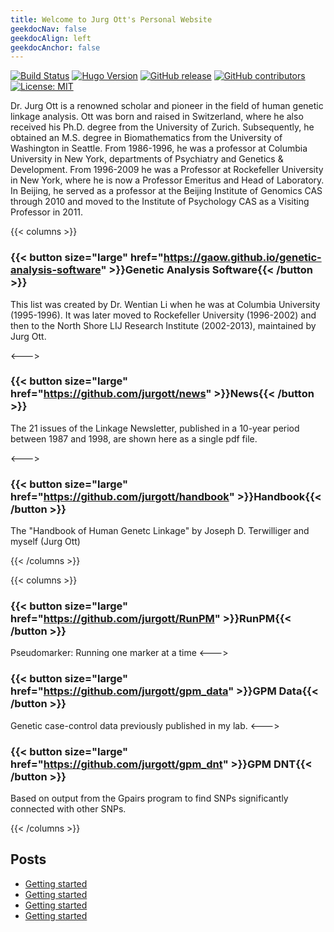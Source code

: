 ```yaml
---
title: Welcome to Jurg Ott's Personal Website
geekdocNav: false 
geekdocAlign: left
geekdocAnchor: false
---
```


<!-- markdownlint-capture -->
<!-- markdownlint-disable MD033 -->

<span class="badge-placeholder">[![Build Status](https://ci.thegeeklab.de/api/badges/thegeeklab/hugo-geekdoc/status.svg)](https://ci.thegeeklab.de/repos/thegeeklab/hugo-geekdoc)</span>
<span class="badge-placeholder">[![Hugo Version](https://img.shields.io/badge/hugo-0.112-blue.svg)](https://gohugo.io)</span>
<span class="badge-placeholder">[![GitHub release](https://img.shields.io/github/v/release/thegeeklab/hugo-geekdoc)](https://github.com/thegeeklab/hugo-geekdoc/releases/latest)</span>
<span class="badge-placeholder">[![GitHub contributors](https://img.shields.io/github/contributors/thegeeklab/hugo-geekdoc)](https://github.com/thegeeklab/hugo-geekdoc/graphs/contributors)</span>
<span class="badge-placeholder">[![License: MIT](https://img.shields.io/github/license/thegeeklab/hugo-geekdoc)](https://github.com/thegeeklab/hugo-geekdoc/blob/main/LICENSE)</span>

<!-- markdownlint-restore -->
Dr. Jurg Ott is a renowned scholar and pioneer in the field of human genetic linkage analysis. Ott was born and raised in Switzerland, where he also received his Ph.D. degree from the University of Zurich. Subsequently, he obtained an M.S. degree in Biomathematics from the University of Washington in Seattle. From 1986-1996, he was a professor at Columbia University in New York, departments of Psychiatry and Genetics & Development. From 1996-2009 he was a Professor at Rockefeller University in New York, where he is now a Professor Emeritus and Head of Laboratory. In Beijing, he served as a professor at the Beijing Institute of Genomics CAS through 2010 and moved to the Institute of Psychology CAS as a Visiting Professor in 2011. 

{{< columns >}}

### {{< button size="large" href="https://gaow.github.io/genetic-analysis-software" >}}Genetic Analysis Software{{< /button >}}

This list was created by Dr. Wentian Li when he was at Columbia University (1995-1996). It was later moved to Rockefeller University (1996-2002) and then to the North Shore LIJ Research Institute (2002-2013), maintained by Jurg Ott.

<--->

### {{< button size="large" href="https://github.com/jurgott/news" >}}News{{< /button >}}
The 21 issues of the Linkage Newsletter, published in a 10-year period between 1987 and 1998, are shown here as a single pdf file. 

<--->


###  {{< button size="large" href="https://github.com/jurgott/handbook" >}}Handbook{{< /button >}}
The "Handbook of Human Genetc Linkage" by Joseph D. Terwilliger and myself (Jurg Ott)

{{< /columns >}}

{{< columns >}}

###  {{< button size="large" href="https://github.com/jurgott/RunPM" >}}RunPM{{< /button >}}
Pseudomarker: Running one marker at a time
<--->

###  {{< button size="large" href="https://github.com/jurgott/gpm_data" >}}GPM Data{{< /button >}}
Genetic case-control data previously published in my lab.
<--->

###  {{< button size="large" href="https://github.com/jurgott/gpm_dnt" >}}GPM DNT{{< /button >}}
Based on output from the Gpairs program to 
find SNPs significantly connected with other SNPs.


{{< /columns >}}

## Posts

- [Getting started](getting-started)
- [Getting started](getting-started)
- [Getting started](getting-started)
- [Getting started](getting-started)
